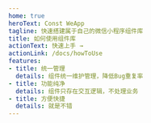 ```yaml
---
home: true
heroText: Const WeApp
tagline: 快速搭建属于自己的微信小程序组件库
title: 如何使用组件库
actionText: 快速上手 →
actionLink: /docs/howToUse
features:
- title: 统一管理
  details: 组件统一维护管理，降低Bug重复率
- title: 功能纯净
  details: 组件只存在交互逻辑，不处理业务
- title: 方便快捷
  details: 就是不错
---
```

